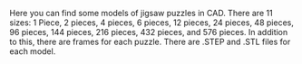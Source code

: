 Here you can find some models of jigsaw puzzles in CAD. There are 11 sizes: 1 Piece, 2 pieces, 4 pieces, 6 pieces, 12 pieces, 24 pieces, 48 pieces, 96 pieces, 144 pieces, 216 pieces, 432 pieces, and 576 pieces. In addition to this, there are frames for each puzzle. There are .STEP and .STL files for each model.